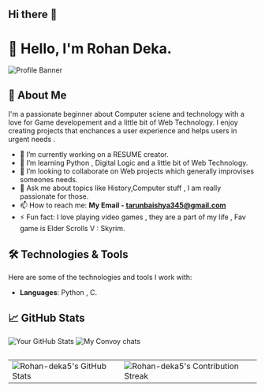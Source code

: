 ## Hi there 👋

# 👋 Hello, I'm Rohan Deka.

![Profile Banner](https://avatars.githubusercontent.com/u/181446197?s=400&u=8f48147b590be740eb00e2fdbe9743a86bfc55dd&v=4)

## 🌟 About Me

I'm a passionate beginner about Computer sciene and technology with a love for Game developement and a little bit of Web Technology. I enjoy creating projects that enchances a user experience and helps users in urgent needs .

- 🔭 I’m currently working on a RESUME creator.
- 🌱 I’m learning Python , Digital Logic and a little bit of Web Technology.
- 👯 I’m looking to collaborate on Web projects which generally improvises someones needs.
- 💬 Ask me about topics like History,Computer stuff , I am really passionate for those.
- 📫 How to reach me: **My Email - tarunbaishya345@gmail.com**
- ⚡ Fun fact: I love playing video games , they are a part of my life , Fav game is Elder Scrolls V : Skyrim.

## 🛠️ Technologies & Tools

Here are some of the technologies and tools I work with:

- **Languages**: Python , C.

## 📈 GitHub Stats

![Your GitHub Stats](https://github-readme-stats.vercel.app/api?username=Rohan-deka5&show_icons=true&theme=radical)
![My Convoy chats](https://github-readme-stats.vercel.app/api/top-langs/?username=Rohan-deka5&layout=donut&theme=radical)
<div align="center">
<h2 align="center" class="section-heading">
 <table align="center" width="100%" height="100%" >
    <tr>
       <td><img style="border: none;" src="https://github-profile-summary-cards.vercel.app/api/cards/profile-details?username=Rohan-deka5&theme=github_dark" alt="Rohan-deka5's GitHub Stats"/></td>   
       <td><img style="border: none;" src="https://github-readme-streak-stats.herokuapp.com/?user=Rohan-deka5&theme=merko" alt="Rohan-deka5's Contribution Streak"/></td>
    </tr>
 </table>

## 🌐 Connect with Me


<div align="center">
  
  <a href="mailto:tarunbaishya345@gmail.com">
      <img src="https://img.shields.io/badge/Gmail-CCCCCC?style=for-the-badge&logo=Gmail&logoColor=black" alt="Gmail"/>
  </a>
  <a href="https://discord.com/users/549862441492807681">
      <img src="https://img.shields.io/badge/Discord-000000?style=for-the-badge&logo=discord&logoColor=white" alt="Discord"/>
  </a>
  <a href="https://x.com/Sinclair__Vorte">
      <img src="https://img.shields.io/badge/X-171717?style=for-the-badge&logo=X&logoColor=white" alt="Twitter"/>
  </a>
</div>

---

Thank you for visiting my profile! Feel free to check out my repositories and reach out if you want to connect! 😊
